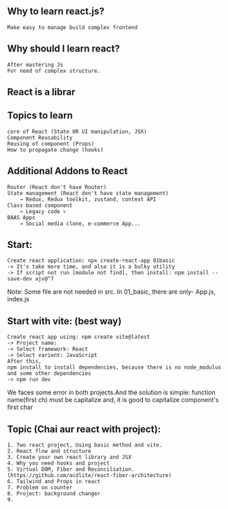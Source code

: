 ## Why to learn react.js?
    Make easy to manage build complex frontend

## Why should I learn react?
    After mastering Js
    For need of complex structure.

## React is a librar

## Topics to learn
    core of React (State OR UI manipulation, JSX)
    Component Reusability
    Reusing of component (Props)
    How to propagate change (hooks)

## Additional Addons to React
```
Router (React don't have Router)
State management (React don't have state management)
    → Redux, Redux toolkit, zustand, context API
Class based component
    → Legacy code 💀
BAAS Apps
    → Social media clone, e-commerce App...
```



## Start:
```
Create react application: npx create-react-app 01basic
-> It's take more time, and also it is a bulky utility
-> If script not run [module not find], then install: npm install --save-dev ajv@^7
```
Note: Some file are not needed in src. In 01_basic, there are only- App.js, index.js

## Start with vite: (best way)
```
Create react app using: npm create vite@latest
-> Project name:
-> Select framework: React
-> Select varient: JavaScript
After this,
npm install to install dependencies, because there is no node_modulus and some other dependencies
-> npm run dev
```

We faces some error in both projects.And the solution is simple: function name(first ch) must be capitalize and, it is good to capitalize component's first char

## Topic (Chai aur react with project):
```
1. Two react project, Using basic method and vite.
2. React flow and structure
3. Create your own react library and JSX
4. Why you need hooks and project
5. Virtual DOM, Fiber and Reconciliation. (https://github.com/acdlite/react-fiber-architecture)
6. Tailwind and Props in react
7. Problem on counter
8. Project: background changer
9.
```